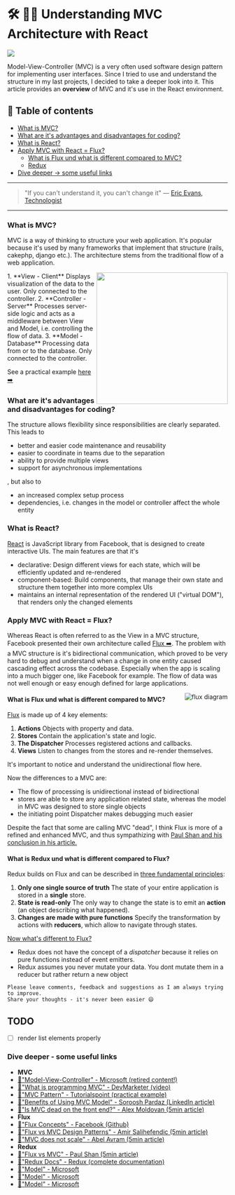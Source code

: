 # 🛠 📐📏 Understanding MVC Architecture with React

[<img src="https://images.unsplash.com/photo-1484504844383-7676f295d034?dpr=2&auto=format&fit=crop&w=767&h=431&q=80&cs=tinysrgb&crop=">](https://unsplash.com/search/architecture?photo=b6GavtrLBo4)


Model-View-Controller (MVC) is a very often used software design pattern for implementing user interfaces. Since I tried to use and understand the structure in my last projects, I decided to take a deeper look into it. This article provides an **overview** of MVC and it's use in the React environment.


## 📄 Table of contents
  * [What is MVC?](#what-is-mvc)
  * [What are it's advantages and disadvantages for coding?](#what-are-its-advantages-and-disadvantages-for-coding)
  * [What is React?](#what-is-react)
  * [Apply MVC with React = Flux?](#apply-mvc-with-react-flux)
    * [What is Flux und what is different compared to MVC?](#what-is-flux-und-what-is-different-compared-to-mvc)
    * [Redux](#redux)
  * [Dive deeper -> some useful links](#dive-deeper-some-useful-links)


---

>"If you can't understand it, you can't change it"
― [Eric Evans, Technologist](https://en.wikipedia.org/wiki/Domain-driven_design)

---

### What is MVC?
MVC is a way of thinking to structure your web application. It's popular because it's used by many frameworks that implement that structure (rails, cakephp, django etc.).
The architecture stems from the traditional flow of a web application.

<img src="http://i.imgur.com/fPHzoBY.png" align="right" height="300">
1. **View - Client**
Displays visualization of the data to the user. Only connected to the controller.
2. **Controller - Server**
Processes server-side logic and acts as a middleware between View and Model, i.e. controlling the flow of data.
3. **Model - Database**
Processing data from or to the database. Only connected to the controller.

See a practical example [here ➡️](https://www.tutorialspoint.com/design_pattern/mvc_pattern.htm)

### What are it's advantages and disadvantages for coding?
The structure allows flexibility since responsibilities are clearly separated. This leads to
- better and easier code maintenance and reusability
- easier to coordinate in teams due to the separation
- ability to provide multiple views
- support for asynchronous implementations

, but also to
- an increased complex setup process
- dependencies, i.e. changes in the model or controller affect the whole entity

### What is React?
[React](https://github.com/facebook/react) is JavaScript library from Facebook, that is designed to create interactive UIs. The main features are that it's
- declarative: Design different views for each state, which will be efficiently updated and re-rendered
- component-based: Build components, that manage their own state and structure them together into more complex UIs
- maintains an internal representation of the rendered UI ("virtual DOM"), that renders only the changed elements

### Apply MVC with React = Flux?

Whereas React is often referred to as the View in a MVC structure, Facebook presented their own architecture called [Flux ➡️](https://github.com/facebook/flux). The problem with a MVC structure is it's bidirectional communication, which proved to be very hard to debug and understand when a change in one entity caused cascading effect across the codebase. Especially when the app is scaling into a much bigger one, like Facebook for example. The flow of data was not well enough or easy enough defined for large applications.

<img src="https://github.com/facebook/flux/blob/master/docs/img/flux-diagram-white-background.png?raw=true" align="right" alt="flux diagram">

#### What is Flux und what is different compared to MVC?
[Flux](https://github.com/facebook/flux) is made up of 4 key elements:
1. **Actions**
Objects with property and data.
2. **Stores**
Contain the application's state and logic.
3. **The Dispatcher**
Processes registered actions and callbacks.
4. **Views**
Listen to changes from the stores and re-render themselves.

It's important to notice and understand the unidirectional flow here.

Now the differences to a MVC are:
- The flow of processing is unidirectional instead of bidirectional
- stores are able to store any application related state, whereas the model in MVC was designed to store single objects
- the initiating point Dispatcher makes debugging much easier

Despite the fact that some are calling MVC "dead", I think Flux is more of a refined and enhanced MVC, and thus sympathizing with [Paul Shan and his conclusion in his article.](http://voidcanvas.com/flux-vs-mvc/)

#### What is Redux und what is different compared to Flux?
Redux builds on Flux and can be described in [three fundamental principles](http://redux.js.org/docs/introduction/ThreePrinciples.html):
1. **Only one single source of truth**
The state of your entire application is stored in a **single** store.
2. **State is read-only**
The only way to change the state is to emit an **action** (an object describing what happened).
3. **Changes are made with pure functions**
Specify the transformation by actions with **reducers**, which allow to navigate through states.

[Now what's different to Flux?](http://redux.js.org/docs/introduction/PriorArt.html)
- Redux does not have the concept of a *dispatcher* because it relies on pure functions instead of event emitters.
- Redux assumes you never mutate your data. You dont mutate them in a reducer but rather return a new object

```
Please leave comments, feedback and suggestions as I am always trying to improve.
Share your thoughts - it's never been easier 😄
```

## TODO
- [ ] render list elements properly


### Dive deeper - some useful links
- **MVC**
- [🔀"Model-View-Controller" - Microsoft (retired content!)](https://msdn.microsoft.com/en-us/library/ff649643.aspx)
- [🔀"What is programming MVC" - DevMarketer (video)](https://www.youtube.com/watch?v=1IsL6g2ixak)
- [🔀"MVC Pattern" - Tutorialspoint (practical example)](https://www.tutorialspoint.com/design_pattern/mvc_pattern.htm)
- [🔀"Benefits of Using MVC Model" - Soroosh Pardaz (LinkedIn article)](https://www.linkedin.com/pulse/six-benefits-using-mvc-model-effective-web-soroosh-pardaz)
- [🔀"Is MVC dead on the front end?" - Alex Moldovan (5min article)](https://medium.freecodecamp.com/is-mvc-dead-for-the-frontend-35b4d1fe39ec#.5h3n45u4b)
- **Flux**
- [🔀"Flux Concepts" - Facebook (Github)](https://github.com/facebook/flux/tree/master/examples/flux-concepts)
- [🔀"Flux vs MVC Design Patterns" - Amir Salihefendic (5min article)](https://medium.com/hacking-and-gonzo/flux-vs-mvc-design-patterns-57b28c0f71b7#.g4rga64ez)
- [🔀"MVC does not scale" - Abel Avram (5min article)](https://www.infoq.com/news/2014/05/facebook-mvc-flux)
- **Redux**
- [🔀"Flux vs MVC" - Paul Shan (5min article)](http://voidcanvas.com/flux-vs-mvc/)
- [🔀"Redux Docs" - Redux (complete documentation)](http://redux.js.org/)
- [🔀"Model" - Microsoft]()
- [🔀"Model" - Microsoft]()
- [🔀"Model" - Microsoft]()
